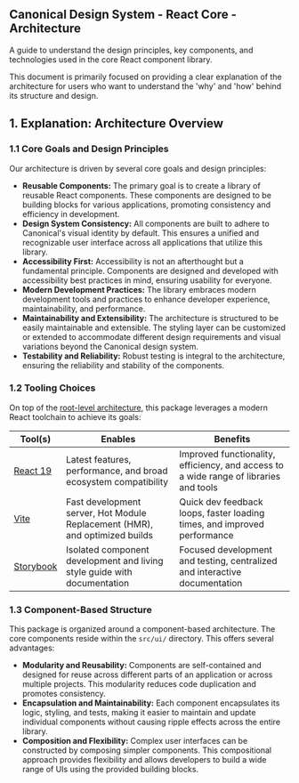 ## Canonical Design System - React Core - Architecture

A guide to understand the design principles, key components, and technologies used in the core React component library.

This document is primarily focused on providing a clear explanation of the architecture for users who
want to understand the 'why' and 'how' behind its structure and design.

## 1. Explanation: Architecture Overview

### 1.1 Core Goals and Design Principles

Our architecture is driven by several core goals and design principles:

* **Reusable Components:** The primary goal is to create a library of reusable React components. These components are
  designed to be building blocks for various applications, promoting consistency and efficiency in development.
* **Design System Consistency:**  All components are built to adhere to Canonical's visual identity by default. This
  ensures a unified and recognizable user interface across all applications that utilize this library.
* **Accessibility First:** Accessibility is not an afterthought but a fundamental principle. Components are designed and
  developed with accessibility best practices in mind, ensuring usability for everyone.
* **Modern Development Practices:**  The library embraces modern development tools and practices to enhance developer
  experience, maintainability, and performance.
* **Maintainability and Extensibility:** The architecture is structured to be easily maintainable and extensible. The
  styling layer can be customized or extended to accommodate different design requirements and visual variations beyond
  the Canonical design system.
* **Testability and Reliability:**  Robust testing is integral to the architecture, ensuring the reliability and
  stability of the components.

### 1.2 Tooling Choices

On top of the [root-level architecture](../../../guides/ARCHITECTURE.md), this package leverages a modern React
toolchain to achieve its goals:

| Tool(s)                                      | Enables                                                                     | Benefits                                                                              |
|----------------------------------------------|-----------------------------------------------------------------------------|---------------------------------------------------------------------------------------|
| [React 19](https://react.dev)                | Latest features, performance, and broad ecosystem compatibility             | Improved functionality, efficiency, and access to a wide range of libraries and tools |
| [Vite](https://vite.dev)                     | Fast development server, Hot Module Replacement (HMR), and optimized builds | Quick dev feedback loops, faster loading times, and improved performance              |
| [Storybook](https://storybook.js.org/)       | Isolated component development and living style guide with documentation    | Focused development and testing, centralized and interactive documentation            |

### 1.3 Component-Based Structure

This package is organized around a component-based architecture. The core components reside within the `src/ui/`
directory.
This offers several advantages:

* **Modularity and Reusability:** Components are self-contained and designed for reuse across different parts of an
  application or across multiple projects. This modularity reduces code duplication and promotes consistency.
* **Encapsulation and Maintainability:** Each component encapsulates its logic, styling, and tests, making it easier to
  maintain and update individual components without causing ripple effects across the entire library.
* **Composition and Flexibility:** Complex user interfaces can be constructed by composing simpler components. This
  compositional approach provides flexibility and allows developers to build a wide range of UIs using the provided
  building blocks.

